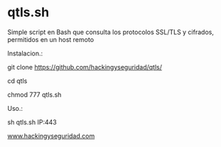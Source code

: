 # qtls.sh

Simple script en Bash que consulta los protocolos SSL/TLS y cifrados, permitidos en un host remoto

Instalacion.:

git clone https://github.com/hackingyseguridad/qtls/

cd qtls

chmod 777 qtls.sh

Uso.:

sh qtls.sh IP:443


www.hackingyseguridad.com
